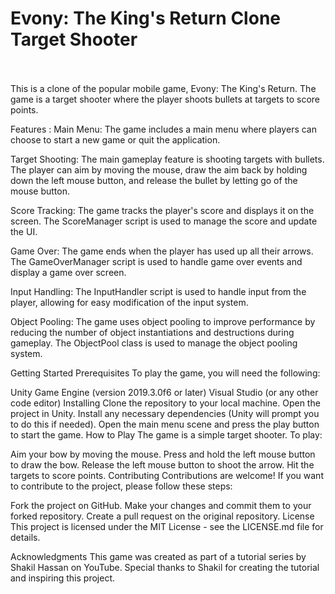 

<H1>Evony: The King's Return Clone Target Shooter</H1>
<br/><br/>
This is a clone of the popular mobile game, Evony: The King's Return. The game is a target shooter where the player shoots bullets at targets to score points.

Features : 
Main Menu: The game includes a main menu where players can choose to start a new game or quit the application.

Target Shooting: The main gameplay feature is shooting targets with bullets. The player can aim by moving the mouse, draw the aim back by holding down the left mouse button, and release the bullet by letting go of the mouse button.

Score Tracking: The game tracks the player's score and displays it on the screen. The ScoreManager script is used to manage the score and update the UI.

Game Over: The game ends when the player has used up all their arrows. The GameOverManager script is used to handle game over events and display a game over screen.

Input Handling: The InputHandler script is used to handle input from the player, allowing for easy modification of the input system.

Object Pooling: The game uses object pooling to improve performance by reducing the number of object instantiations and destructions during gameplay. The ObjectPool class is used to manage the object pooling system.

Getting Started
Prerequisites
To play the game, you will need the following:

Unity Game Engine (version 2019.3.0f6 or later)
Visual Studio (or any other code editor)
Installing
Clone the repository to your local machine.
Open the project in Unity.
Install any necessary dependencies (Unity will prompt you to do this if needed).
Open the main menu scene and press the play button to start the game.
How to Play
The game is a simple target shooter. To play:

Aim your bow by moving the mouse.
Press and hold the left mouse button to draw the bow.
Release the left mouse button to shoot the arrow.
Hit the targets to score points.
Contributing
Contributions are welcome! If you want to contribute to the project, please follow these steps:

Fork the project on GitHub.
Make your changes and commit them to your forked repository.
Create a pull request on the original repository.
License
This project is licensed under the MIT License - see the LICENSE.md file for details.

Acknowledgments
This game was created as part of a tutorial series by Shakil Hassan on YouTube. Special thanks to Shakil for creating the tutorial and inspiring this project.
